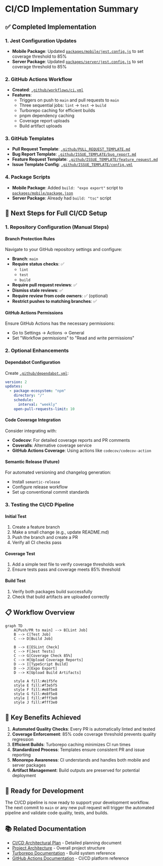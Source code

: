 # CI/CD Implementation Summary

## ✅ Completed Implementation

### 1. Jest Configuration Updates
- **Mobile Package**: Updated [`packages/mobile/jest.config.js`](packages/mobile/jest.config.js) to set coverage threshold to 85%
- **Server Package**: Updated [`packages/server/jest.config.js`](packages/server/jest.config.js) to set coverage threshold to 85%

### 2. GitHub Actions Workflow
- **Created**: [`.github/workflows/ci.yml`](.github/workflows/ci.yml)
- **Features**:
  - Triggers on push to `main` and pull requests to `main`
  - Three sequential jobs: `lint` → `test` → `build`
  - Turborepo caching for efficient builds
  - pnpm dependency caching
  - Coverage report uploads
  - Build artifact uploads

### 3. GitHub Templates
- **Pull Request Template**: [`.github/PULL_REQUEST_TEMPLATE.md`](.github/PULL_REQUEST_TEMPLATE.md)
- **Bug Report Template**: [`.github/ISSUE_TEMPLATE/bug_report.md`](.github/ISSUE_TEMPLATE/bug_report.md)
- **Feature Request Template**: [`.github/ISSUE_TEMPLATE/feature_request.md`](.github/ISSUE_TEMPLATE/feature_request.md)
- **Issue Template Config**: [`.github/ISSUE_TEMPLATE/config.yml`](.github/ISSUE_TEMPLATE/config.yml)

### 4. Package Scripts
- **Mobile Package**: Added `build: "expo export"` script to [`packages/mobile/package.json`](packages/mobile/package.json)
- **Server Package**: Already had `build: "tsc"` script

## 🔧 Next Steps for Full CI/CD Setup

### 1. Repository Configuration (Manual Steps)

#### Branch Protection Rules
Navigate to your GitHub repository settings and configure:
- **Branch**: `main`
- **Require status checks**: ✅
  - `lint`
  - `test` 
  - `build`
- **Require pull request reviews**: ✅
- **Dismiss stale reviews**: ✅
- **Require review from code owners**: ✅ (optional)
- **Restrict pushes to matching branches**: ✅

#### GitHub Actions Permissions
Ensure GitHub Actions has the necessary permissions:
- Go to Settings → Actions → General
- Set "Workflow permissions" to "Read and write permissions"

### 2. Optional Enhancements

#### Dependabot Configuration
Create [`.github/dependabot.yml`](.github/dependabot.yml):
```yaml
version: 2
updates:
  - package-ecosystem: "npm"
    directory: "/"
    schedule:
      interval: "weekly"
    open-pull-requests-limit: 10
```

#### Code Coverage Integration
Consider integrating with:
- **Codecov**: For detailed coverage reports and PR comments
- **Coveralls**: Alternative coverage service
- **GitHub Actions Coverage**: Using actions like `codecov/codecov-action`

#### Semantic Release (Future)
For automated versioning and changelog generation:
- Install `semantic-release`
- Configure release workflow
- Set up conventional commit standards

### 3. Testing the CI/CD Pipeline

#### Initial Test
1. Create a feature branch
2. Make a small change (e.g., update README.md)
3. Push the branch and create a PR
4. Verify all CI checks pass

#### Coverage Test
1. Add a simple test file to verify coverage thresholds work
2. Ensure tests pass and coverage meets 85% threshold

#### Build Test
1. Verify both packages build successfully
2. Check that build artifacts are uploaded correctly

## 📋 Workflow Overview

```mermaid
graph TD
    A[Push/PR to main] --> B[Lint Job]
    B --> C[Test Job]
    C --> D[Build Job]
    
    B --> E[ESLint Check]
    C --> F[Jest Tests]
    C --> G[Coverage Check 85%]
    C --> H[Upload Coverage Reports]
    D --> I[TypeScript Build]
    D --> J[Expo Export]
    D --> K[Upload Build Artifacts]
    
    style A fill:#e1f5fe
    style E fill:#f3e5f5
    style F fill:#e8f5e8
    style G fill:#e8f5e8
    style I fill:#fff3e0
    style J fill:#fff3e0
```

## 🎯 Key Benefits Achieved

1. **Automated Quality Checks**: Every PR is automatically linted and tested
2. **Coverage Enforcement**: 85% code coverage threshold prevents quality regression
3. **Efficient Builds**: Turborepo caching minimizes CI run times
4. **Standardized Process**: Templates ensure consistent PR and issue reporting
5. **Monorepo Awareness**: CI understands and handles both mobile and server packages
6. **Artifact Management**: Build outputs are preserved for potential deployment

## 🚀 Ready for Development

The CI/CD pipeline is now ready to support your development workflow. The next commit to `main` or any new pull request will trigger the automated pipeline and validate code quality, tests, and builds.

## 📚 Related Documentation

- [CI/CD Architectural Plan](CICD_PLAN.md) - Detailed planning document
- [Project Architecture](ARCHITECTURE.md) - Overall project structure
- [Turborepo Documentation](https://turbo.build/repo/docs) - Build system reference
- [GitHub Actions Documentation](https://docs.github.com/en/actions) - CI/CD platform reference
